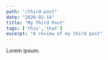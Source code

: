 ```yaml
---
path: "/third-post"
date: "2020-02-14"
title: "My Third Post"
tags: ['this','that']
excerpt: "A review of my third post"
---
```


Lorem ipsum.